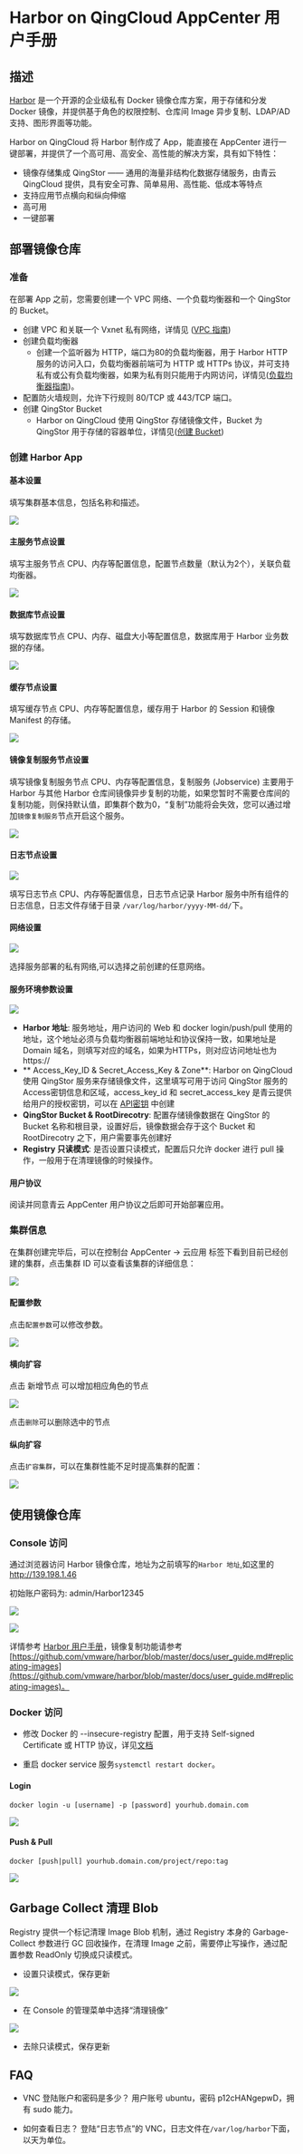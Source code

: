 # Harbor on QingCloud AppCenter 用户手册

## 描述

[Harbor](https://github.com/vmware/harbor/) 是一个开源的企业级私有 Docker 镜像仓库方案，用于存储和分发 Docker 镜像，并提供基于角色的权限控制、仓库间 Image 异步复制、LDAP/AD 支持、图形界面等功能。

Harbor on QingCloud 将 Harbor 制作成了 App，能直接在 AppCenter 进行一键部署，并提供了一个高可用、高安全、高性能的解决方案，具有如下特性：

* 镜像存储集成 QingStor —— 通用的海量非结构化数据存储服务，由青云QingCloud 提供，具有安全可靠、简单易用、高性能、低成本等特点
* 支持应用节点横向和纵向伸缩
* 高可用
* 一键部署

## 部署镜像仓库

### 准备

在部署 App 之前，您需要创建一个 VPC 网络、一个负载均衡器和一个 QingStor 的 Bucket。

* 创建 VPC 和关联一个 Vxnet 私有网络，详情见 ([VPC 指南](https://docs.qingcloud.com/guide/vpc.html))
* 创建负载均衡器
    * 创建一个监听器为 HTTP，端口为80的负载均衡器，用于 Harbor HTTP 服务的访问入口，负载均衡器前端可为 HTTP 或 HTTPs 协议，并可支持私有或公有负载均衡器，如果为私有则只能用于内网访问，详情见([负载均衡器指南](https://docs.qingcloud.com/guide/loadbalancer.html))。
* 配置防火墙规则，允许下行规则 80/TCP 或 443/TCP 端口。
* 创建 QingStor Bucket
    * Harbor on QingCloud 使用 QingStor 存储镜像文件，Bucket 为 QingStor 用于存储的容器单位，详情见([创建 Bucket](https://docs.qingcloud.com/qingstor/guide/index.html))

### 创建 Harbor App

#### 基本设置

填写集群基本信息，包括名称和描述。

![](snapshot/WX20170601-141822@2x.png)

#### 主服务节点设置

填写主服务节点 CPU、内存等配置信息，配置节点数量（默认为2个），关联负载均衡器。

![](snapshot/WX20170531-120633@2x.png)

#### 数据库节点设置

填写数据库节点 CPU、内存、磁盘大小等配置信息，数据库用于 Harbor 业务数据的存储。

![](snapshot/WX20170531-120700@2x.png)

#### 缓存节点设置

填写缓存节点 CPU、内存等配置信息，缓存用于 Harbor 的 Session 和镜像 Manifest 的存储。

![](snapshot/WX20170531-120801@2x.png)

#### 镜像复制服务节点设置

填写镜像复制服务节点 CPU、内存等配置信息，复制服务 (Jobservice) 主要用于 Harbor 与其他 Harbor 仓库间镜像异步复制的功能，如果您暂时不需要仓库间的复制功能，则保持默认值，即集群个数为0，“复制”功能将会失效，您可以通过增加`镜像复制服务`节点开启这个服务。

![](snapshot/WX20170531-120812@2x.png)

#### 日志节点设置

![](snapshot/WX20170531-120822@2x.png)

填写日志节点 CPU、内存等配置信息，日志节点记录 Harbor 服务中所有组件的日志信息，日志文件存储于目录 `/var/log/harbor/yyyy-MM-dd/`下。

#### 网络设置

![](snapshot/WX20170507-113242@2x.png)

选择服务部署的私有网络,可以选择之前创建的任意网络。

#### 服务环境参数设置

![](snapshot/WX20170531-175732@2x.png)

* **Harbor 地址**: 服务地址，用户访问的 Web 和 docker login/push/pull 使用的地址，这个地址必须与负载均衡器前端地址和协议保持一致，如果地址是 Domain 域名，则填写对应的域名，如果为HTTPs，则对应访问地址也为 https://
* ** Access_Key_ID & Secret_Access_Key & Zone**: Harbor on QingCloud 使用 QingStor 服务来存储镜像文件，这里填写可用于访问 QingStor 服务的Access密钥信息和区域，access_key_id 和 secret_access_key 是青云提供给用户的授权密钥，可以在 [API密钥](https://console.qingcloud.com/access_keys/) 中创建
* **QingStor Bucket & RootDirecotry**: 配置存储镜像数据在 QingStor 的 Bucket 名称和根目录，设置好后，镜像数据会存于这个 Bucket 和 RootDirecotry 之下，用户需要事先创建好
* **Registry 只读模式**: 是否设置只读模式，配置后只允许 docker 进行 pull 操作，一般用于在清理镜像的时候操作。

#### 用户协议

阅读并同意青云 AppCenter 用户协议之后即可开始部署应用。


### 集群信息

在集群创建完毕后，可以在控制台 AppCenter -> 云应用 标签下看到目前已经创建的集群，点击集群 ID 可以查看该集群的详细信息：
 
 ![](snapshot/WX20170531-121052@2x.png)
 
#### 配置参数

点击`配置参数`可以修改参数。

![](snapshot/WX20170531-175706@2x.png)

#### 横向扩容

点击 新增节点 可以增加相应角色的节点

![](snapshot/WX20170531-121149@2x.png)

点击`删除`可以删除选中的节点


#### 纵向扩容

点击`扩容集群`，可以在集群性能不足时提高集群的配置：

![](snapshot/WX20170531-122120@2x.png)

## 使用镜像仓库

### Console 访问

通过浏览器访问 Harbor 镜像仓库，地址为之前填写的`Harbor 地址`,如这里的 http://139.198.1.46

初始账户密码为: admin/Harbor12345

![](snapshot/WX20170531-125146@2x.png)

![](snapshot/WX20170531-125207@2x.png)


详情参考 [Harbor 用户手册](https://github.com/vmware/harbor/blob/master/docs/user_guide.md)，镜像复制功能请参考 [https://github.com/vmware/harbor/blob/master/docs/user_guide.md#replicating-images](https://github.com/vmware/harbor/blob/master/docs/user_guide.md#replicating-images)。

### Docker 访问

* 修改 Docker 的 --insecure-registry 配置，用于支持 Self-signed Certificate 或 HTTP 协议，详见[文档](https://docs.docker.com/registry/insecure/)

* 重启 docker service 服务`systemctl restart docker`。

#### Login

`docker login -u [username] -p [password] yourhub.domain.com`

![](snapshot/WX20170531-123151.png)

#### Push & Pull

`docker [push|pull] yourhub.domain.com/project/repo:tag`

![](snapshot/WX20170531-123237.png)

## Garbage Collect 清理 Blob

Registry 提供一个标记清理 Image Blob 机制，通过 Registry 本身的 Garbage-Collect 参数进行 GC 回收操作，在清理 Image 之前，需要停止写操作，通过配置参数 ReadOnly 切换成只读模式。

* 设置只读模式，保存更新

![](snapshot/WX20170523-143558@2x.png)

* 在 Console 的管理菜单中选择“清理镜像”

![](snapshot/WX20170531-122147@2x.png)

* 去除只读模式，保存更新


## FAQ

* VNC 登陆账户和密码是多少？
  用户账号 ubuntu，密码 p12cHANgepwD，拥有 sudo 能力。

* 如何查看日志？
  登陆“日志节点”的 VNC，日志文件在`/var/log/harbor`下面，以天为单位。





